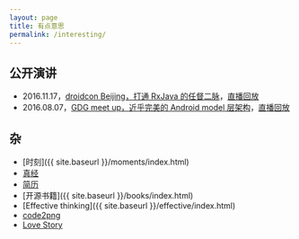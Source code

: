 ```yaml
---
layout: page
title: 有点意思
permalink: /interesting/
---
```


## 公开演讲

  * 2016.11.17，[droidcon Beijing，打通 RxJava 的任督二脉](/talks/RxJava-DroidCon-Beijing-Piasy/index.html)，[直播回放](/RxJava-droidcon-playback/index.html)
  * 2016.08.07，[GDG meet up，近乎完美的 Android model 层架构](/talks/Perfect-Android-Model-Layer-GDG-Meetup-Piasy/index.html)，[直播回放](/GDG-meetup-playback/index.html)

## 杂

  * [时刻]({{ site.baseurl }}/moments/index.html)
  * [真经](https://piasy.gitbooks.io/journey/content/)
  * [简历](https://piasy.github.io/resume)
  * [开源书籍]({{ site.baseurl }}/books/index.html)
  * [Effective thinking]({{ site.baseurl }}/effective/index.html)
  * [code2png](https://piasy.github.io/code2png)
  * [Love Story](https://piasy.github.io/LoveStory)

